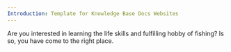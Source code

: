 ```yaml
---
Introduction: Template for Knowledge Base Docs Websites
---
```


Are you interested in learning the life skills and fulfilling hobby of fishing? Is so, you have come to the right place.